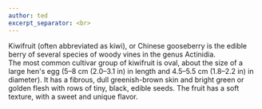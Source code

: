 ```yaml
---
author: ted
excerpt_separator: <br>
---
```


Kiwifruit (often abbreviated as kiwi), or Chinese gooseberry is the edible
berry of several species of woody vines in the genus Actinidia.
<br>
The most common cultivar group of kiwifruit is oval, about the size of a large
hen's egg (5–8 cm (2.0–3.1 in) in length and 4.5–5.5 cm (1.8–2.2 in) in
diameter). It has a fibrous, dull greenish-brown skin and bright green or
golden flesh with rows of tiny, black, edible seeds. The fruit has a soft
texture, with a sweet and unique flavor.

